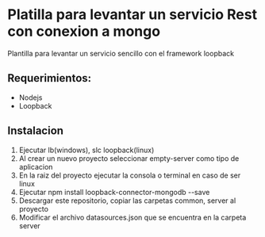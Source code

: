 # Platilla para levantar un servicio Rest con conexion a mongo
Plantilla para levantar un servicio sencillo con el framework loopback

## Requerimientos:
* Nodejs
* Loopback

## Instalacion
1. Ejecutar lb(windows), slc loopback(linux)
2. Al crear un nuevo proyecto seleccionar empty-server como tipo de aplicacion
3. En la raiz del proyecto ejecutar la consola o terminal en caso de ser linux
4. Ejecutar npm install loopback-connector-mongodb --save
5. Descargar este repositorio, copiar las carpetas common, server al proyecto
6. Modificar el archivo datasources.json que se encuentra en la carpeta server
